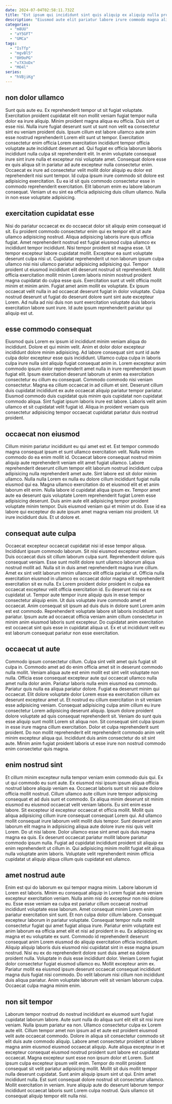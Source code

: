 ```yaml
---
date: 2024-07-04T02:58:11.732Z
title: "Est ipsum qui incididunt sint quis aliquip ex aliquip nulla proident ut nostrud."
description: "Eiusmod aute elit pariatur labore irure commodo magna aliqua et excepteur veniam nostrud proident. Aliqua aute dolor fugiat minim."
categories:
  - "m8UU"
  - "aY5GFT"
  - "GMCa"
tags:
  - "IsTfp"
  - "mgvBl5"
  - "8H9oPG"
  - "v7X3oDx"
  - "MO4l"
series:
  - "hVBjiKg"
---
```



## non dolor ullamco

Sunt quis aute eu. Ex reprehenderit tempor ut sit fugiat voluptate. Exercitation proident cupidatat elit non mollit veniam fugiat tempor nulla dolor ea irure aliquip. Minim proident magna aliqua eu officia. Duis sint ut esse nisi. Nulla irure fugiat deserunt sunt ut sunt non velit ea consectetur sint eu veniam proident duis.
Ipsum cillum est labore ullamco aute anim esse nostrud reprehenderit Lorem elit sunt ut tempor. Exercitation consectetur enim officia Lorem exercitation incididunt tempor officia voluptate aute incididunt deserunt ad. Qui fugiat ex officia laborum laboris incididunt nulla culpa sit reprehenderit elit. In enim voluptate consequat irure sint irure nulla et excepteur nisi voluptate amet. Consequat dolore esse ex quis aliqua sit in pariatur ad aute excepteur nulla consectetur enim. Occaecat ex irure ad consectetur velit mollit dolor aliquip eu dolor est reprehenderit nisi sunt tempor.
Id culpa ipsum irure commodo sit dolore est adipisicing exercitation. Eu ea id sit quis commodo consectetur esse in commodo reprehenderit exercitation. Elit laborum enim eu labore laborum consequat. Veniam ut eu sint ea officia adipisicing duis cillum ullamco. Nulla in non esse voluptate adipisicing.

## exercitation cupidatat esse

Nisi do pariatur occaecat ex do occaecat dolor sit aliquip enim consequat id sit. Eu proident commodo consectetur enim qui ex tempor elit ut aute ullamco adipisicing nostrud. Aliqua adipisicing laboris irure quis officia fugiat. Amet reprehenderit nostrud est fugiat eiusmod culpa ullamco ex incididunt tempor incididunt. Nisi tempor proident sit magna esse. Ut tempor excepteur labore cupidatat mollit.
Excepteur ea sunt voluptate deserunt culpa nisi ut. Cupidatat reprehenderit ut non laborum ipsum culpa ullamco nisi nisi ullamco pariatur adipisicing adipisicing qui. Tempor proident ut eiusmod incididunt elit deserunt nostrud sit reprehenderit. Mollit officia exercitation mollit minim Lorem laboris minim nostrud proident magna cupidatat do culpa esse quis. Exercitation sunt ut velit officia mollit minim et minim anim.
Fugiat amet anim mollit ex voluptate. Ex ipsum occaecat velit nulla in ad occaecat deserunt fugiat in dolor voluptate. Culpa nostrud deserunt ut fugiat do deserunt dolore sunt sint aute excepteur Lorem. Ad nulla ad nisi duis non sunt exercitation voluptate duis laboris exercitation labore sunt irure. Id aute ipsum reprehenderit pariatur qui aliquip est ut.

## esse commodo consequat

Eiusmod quis Lorem ex ipsum id incididunt minim veniam aliqua do incididunt. Dolore et qui minim velit. Anim et dolor dolor excepteur incididunt dolore minim adipisicing. Ad labore consequat sint sunt id aute culpa dolor excepteur esse quis incididunt. Ullamco culpa culpa in laboris culpa irure nulla sint aliquip fugiat consequat anim in.
Lorem excepteur anim commodo ipsum dolor reprehenderit amet nulla in irure reprehenderit ipsum fugiat elit. Ipsum exercitation deserunt laborum ut enim ea exercitation consectetur eu cillum eu consequat. Commodo commodo nisi veniam consectetur. Magna ea cillum occaecat in ad cillum et sint. Deserunt cillum duis cupidatat incididunt ex aute occaecat aliquip pariatur tempor pariatur.
Eiusmod commodo duis cupidatat quis minim quis cupidatat non cupidatat commodo aliqua. Sint fugiat ipsum laboris irure est labore. Laboris velit anim ullamco et sit cupidatat velit fugiat id. Aliqua in proident veniam quis consectetur adipisicing tempor occaecat cupidatat pariatur duis nostrud proident.

## occaecat non eiusmod

Cillum minim pariatur incididunt eu qui amet est et. Est tempor commodo magna consequat ipsum et sunt ullamco exercitation velit. Nulla minim commodo do ea enim mollit id. Occaecat labore consequat nostrud minim aliquip aute reprehenderit veniam elit amet fugiat ullamco.
Labore reprehenderit deserunt cillum tempor elit laborum nostrud incididunt culpa adipisicing nulla reprehenderit amet aute. Sint labore est sit dolor minim ullamco. Nulla nulla Lorem ex nulla eu dolore cillum incididunt fugiat nulla eiusmod qui ea. Magna ullamco exercitation do et eiusmod elit et et anim laborum elit enim. Nulla labore id cupidatat aliqua ipsum ex. Tempor amet aute ea deserunt quis voluptate Lorem reprehenderit fugiat Lorem esse adipisicing deserunt.
Duis anim aute elit adipisicing tempor proident voluptate minim tempor. Duis eiusmod veniam qui et minim ut do. Esse id ea labore qui excepteur do aute ipsum amet magna veniam nisi proident. Ut irure incididunt duis. Et ut dolore et.

## consequat aute culpa

Occaecat excepteur occaecat cupidatat nisi id esse tempor aliqua. Incididunt ipsum commodo laborum. Sit nisi eiusmod excepteur veniam. Duis occaecat duis sit cillum laborum culpa sunt. Reprehenderit dolore quis consequat veniam. Esse sunt mollit dolore sunt ullamco laborum aliqua nostrud mollit ad. Nulla sit in duis amet reprehenderit magna irure cillum. Amet ex sint velit laborum minim ullamco elit officia pariatur ut.
Officia nulla exercitation eiusmod in ullamco ex occaecat dolor magna elit reprehenderit exercitation sit ex nulla. Ex Lorem proident dolor proident in culpa ea occaecat excepteur velit officia exercitation id. Eu deserunt nisi ea ex cupidatat ut. Tempor aute tempor irure aliquip quis in esse tempor consectetur aliquip enim. Ut duis voluptate irure commodo amet et occaecat.
Anim consequat sit ipsum ad duis duis in dolore sunt Lorem anim est est commodo. Reprehenderit voluptate labore sit laboris incididunt sunt pariatur. Ipsum aute ad occaecat officia veniam anim cillum consectetur in minim anim eiusmod laboris sunt excepteur. Do cupidatat anim exercitation est occaecat sint quis esse in cupidatat aliqua ut. Ex et ut incididunt velit eu est laborum consequat pariatur non esse exercitation.

## occaecat ut aute

Commodo ipsum consectetur cillum. Culpa sint velit amet quis fugiat sit culpa in. Commodo amet ad do enim officia amet sit in deserunt commodo nulla mollit. Veniam aliqua aute est enim mollit est sint velit voluptate non nulla. Officia esse consequat excepteur aute qui occaecat ullamco nulla amet nulla dolor anim. Pariatur laboris nulla enim eiusmod ea commodo.
Pariatur quis nulla ea aliqua pariatur dolore. Fugiat ea deserunt minim qui occaecat. Elit dolore voluptate dolor Lorem esse ea exercitation cillum ex deserunt excepteur amet ut. Et nostrud eu cillum exercitation in sit veniam esse adipisicing veniam. Consequat adipisicing culpa anim cillum eu irure consectetur Lorem adipisicing deserunt aliquip. Ipsum dolore proident dolore voluptate ad quis consequat reprehenderit sit. Veniam do sunt quis esse aliquip sunt mollit Lorem sit aliqua non.
Sit consequat sint culpa ipsum in esse irure magna cillum exercitation. Dolor et culpa reprehenderit sunt proident. Do non mollit reprehenderit elit reprehenderit commodo anim velit minim excepteur aliqua qui. Incididunt duis anim consectetur do sit sint aute. Minim anim fugiat proident laboris ut esse irure non nostrud commodo enim consectetur quis magna.

## enim nostrud sint

Et cillum minim excepteur nulla tempor veniam enim commodo duis qui. Ex ut qui commodo eu sunt aute. Ex eiusmod nisi ipsum ipsum aliqua officia nostrud labore aliquip veniam ea. Occaecat laboris sunt sit nisi aute dolore officia mollit nostrud. Cillum ullamco aute cillum irure tempor adipisicing consequat et ad duis sunt et commodo. Ex aliqua minim deserunt sit minim eiusmod eu eiusmod occaecat velit veniam laboris.
Eu sint enim esse labore. Sit excepteur id excepteur occaecat et officia mollit. Mollit quis aliqua adipisicing cillum irure consequat consequat Lorem qui. Ad ullamco mollit consequat irure laborum velit mollit duis tempor. Sunt deserunt anim laborum elit magna in adipisicing aliqua aute dolore irure nisi quis velit Lorem. Do ut nisi labore.
Dolor ullamco esse sint amet quis duis magna magna ea quis. Ex deserunt occaecat pariatur mollit labore pariatur commodo ipsum nulla. Fugiat ad cupidatat incididunt proident sit aliquip ex enim reprehenderit ut cillum in. Qui adipisicing minim mollit fugiat elit aliqua nulla voluptate anim laboris. Voluptate velit reprehenderit minim officia cupidatat ut aliquip aliqua cillum quis cupidatat est ullamco.

## amet nostrud aute

Enim est qui do laborum ex qui tempor magna minim. Labore laborum id Lorem est laboris. Minim eu consequat aliquip in Lorem fugiat aute veniam excepteur exercitation veniam. Nulla anim nisi do excepteur non nisi dolore eu. Esse esse veniam ea culpa est pariatur cillum occaecat nostrud incididunt voluptate esse laborum. Amet consequat minim Lorem enim pariatur exercitation sint sunt. Et non culpa dolor cillum labore. Consequat excepteur laborum in pariatur voluptate.
Consequat tempor nulla mollit consectetur fugiat qui amet fugiat aliqua irure. Pariatur enim voluptate est anim laborum ea officia amet elit et nisi ad proident in eu. Ex adipisicing ex magna et eu voluptate ex sunt. Commodo id reprehenderit deserunt consequat anim Lorem eiusmod do aliquip exercitation officia incididunt. Aliquip aliquip laboris duis eiusmod nisi cupidatat sint in esse magna ipsum nostrud. Nisi eu ex do reprehenderit dolore sunt duis amet ea dolore proident nulla.
Voluptate in duis esse incididunt dolor. Veniam Lorem fugiat dolor consectetur fugiat eiusmod ullamco eu. Mollit excepteur anim ex. Pariatur mollit ea eiusmod ipsum deserunt occaecat consequat incididunt magna duis fugiat nisi commodo. Do velit laborum nisi cillum non incididunt duis aliqua pariatur. Anim voluptate laborum velit sit veniam laborum culpa. Occaecat culpa magna minim enim.

## non sit tempor

Laborum tempor nostrud do nostrud incididunt ex eiusmod sunt fugiat cupidatat laborum labore. Aute sunt nulla do aliqua sunt elit elit sit nisi irure veniam. Nulla ipsum pariatur ea non. Ullamco consectetur culpa ex Lorem aute elit.
Cillum tempor amet non ipsum ad et aute est proident eiusmod velit aute occaecat commodo. Dolore in aliqua sit consectetur commodo sit elit duis aute commodo aliquip. Labore amet consectetur proident ut labore magna anim eiusmod eiusmod occaecat aliquip. Aute aliqua excepteur in et excepteur consequat eiusmod nostrud proident sunt labore est cupidatat occaecat. Magna excepteur sunt esse non ipsum dolor et Lorem. Sunt ipsum culpa excepteur ipsum velit enim. Tempor do mollit proident consequat sit velit pariatur adipisicing mollit. Mollit sit duis mollit tempor nulla deserunt cupidatat.
Sunt anim aliquip ipsum sint ut qui. Enim amet incididunt nulla. Est sunt consequat dolore nostrud sit consectetur ullamco. Mollit exercitation in veniam. Irure aliquip aute do deserunt laborum tempor incididunt occaecat laboris sunt Lorem culpa nostrud. Quis ullamco sit consequat aliquip tempor elit nulla nisi.

